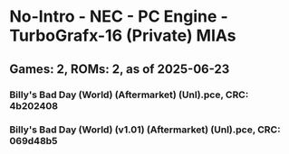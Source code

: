 # No-Intro - NEC - PC Engine - TurboGrafx-16 (Private) MIAs
## Games: 2, ROMs: 2, as of 2025-06-23

### Billy's Bad Day (World) (Aftermarket) (Unl).pce, CRC: 4b202408
### Billy's Bad Day (World) (v1.01) (Aftermarket) (Unl).pce, CRC: 069d48b5
